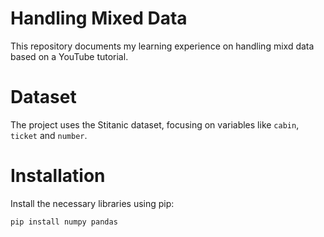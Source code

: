 # Handling Mixed Data
This repository documents my learning experience on handling mixd data based on a YouTube tutorial.

# Dataset
The project uses the Stitanic dataset, focusing on variables like  `cabin`, `ticket` and `number`.

# Installation
Install the necessary libraries using pip:
```bash
pip install numpy pandas 
